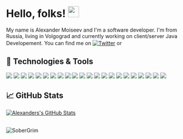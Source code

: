 # Hello, folks! <img src="https://raw.githubusercontent.com/MartinHeinz/MartinHeinz/master/wave.gif" width="30px">

My name is Alexander Moiseev and I'm a software developer. I'm from Russia, living in Volgograd and currently working on client/server Java Developement. You can find me on [![Twitter][1.2]][1] or&nbsp; [<img src="https://www.svgrepo.com/show/394493/telegram.svg" width="16" />][4]

## 🔧 Technologies & Tools
![](https://img.shields.io/badge/Code-Java-informational?style=flat&logo=java&logoColor=white&color=2bbc8a)
![](https://img.shields.io/badge/Code-Spring-informational?style=flat&logo=spring&logoColor=white&color=2bbc8a)
![](https://img.shields.io/badge/Code-SpringBoot-informational?style=flat&logo=spring-boot&logoColor=white&color=2bbc8a)
![](https://img.shields.io/badge/Code-SpringSecurity-informational?style=flat&logo=Spring-Security&logoColor=white&color=2bbc8a)
![](https://img.shields.io/badge/Tools-JWT-informational?style=flat&logo=JSONWebTokens&logoColor=white&color=2bbc8a)
![](https://img.shields.io/badge/Tools-Hibernate-informational?style=flat&logo=hibernate&logoColor=white&color=2bbc8a)
![](https://img.shields.io/badge/Tools-MySQL-informational?style=flat&logo=mysql&logoColor=white&color=2bbc8a)
![](https://img.shields.io/badge/Tools-PostgreSQL-informational?style=flat&logo=postgresql&logoColor=white&color=2bbc8a)
![](https://img.shields.io/badge/Editor-IntelliJ_IDEA-informational?style=flat&logo=intellij-idea&logoColor=white&color=2bbc8a)
![](https://img.shields.io/badge/Tools-Maven-informational?style=flat&logo=ApacheMaven&logoColor=white&color=2bbc8a)
![](https://img.shields.io/badge/Tools-Gradle-informational?style=flat&logo=Gradle&logoColor=white&color=2bbc8a)
![](https://img.shields.io/badge/Code-HTML-informational?style=flat&logo=html5&logoColor=white&color=2bbc8a)
![](https://img.shields.io/badge/Code-CSS-informational?style=flat&logo=css3&logoColor=white&color=2bbc8a)
![](https://img.shields.io/badge/Code-BootStrap-informational?style=flat&logo=bootstrap&logoColor=white&color=2bbc8a)
![](https://img.shields.io/badge/Code-JavaScript-informational?style=flat&logo=javascript&logoColor=white&color=2bbc8a)
![](https://img.shields.io/badge/Code-JQuery-informational?style=flat&logo=jquery&logoColor=white&color=2bbc8a)
![](https://img.shields.io/badge/Tools-Thymeleaf-informational?style=flat&logo=Thymeleaf&logoColor=white&color=2bbc8a)
![](https://img.shields.io/badge/Tools-Fiddler-informational?style=flat&logo=Fiddler&logoColor=white&color=2bbc8a)
![](https://img.shields.io/badge/Tools-Git-informational?style=flat&logo=Git&logoColor=white&color=2bbc8a)
![](https://img.shields.io/badge/Tools-GitLab-informational?style=flat&logo=GitLab&logoColor=white&color=2bbc8a)
![](https://img.shields.io/badge/Messenger-Slack-informational?style=flat&logo=Slack&logoColor=white&color=2bbc8a)
![](https://img.shields.io/badge/Code-Delphi-informational?style=flat&logo=delphi&logoColor=white&color=2bbc8a)

## &#x1f4c8; GitHub Stats 

<a href="https://github.com/SoberGrim/SoberGrim">
  <img align="center" src="https://github-readme-stats.vercel.app/api?username=SoberGrim&show_icons=true&line_height=27&count_private=true&title_color=ffffff&text_color=c9cacc&icon_color=2bbc8a&bg_color=1d1f21" alt="Alexanders's GitHub Stats" />
</a>
<br><br>
<p align="left"><img src="https://komarev.com/ghpvc/?username=SoberGrim&label=Profile%20views&color=2bbc8a&style=flat" alt="SoberGrim"/></p>

<!-- icons with padding -->

[1.1]: http://i.imgur.com/tXSoThF.png (twitter icon with padding)
[2.1]: http://i.imgur.com/0o48UoR.png (github icon with padding)

<!-- icons without padding --> 

[1.2]: http://i.imgur.com/wWzX9uB.png (My Twitter)
[2.2]: http://i.imgur.com/9I6NRUm.png (github icon without padding)
[3.2]: https://raw.githubusercontent.com/MartinHeinz/MartinHeinz/master/linkedin-3-16.png (My LinkedIn)
[3.3]: https://www.svgrepo.com/show/394493/telegram.svg (My Telegram)

<!-- links to your social media accounts -->

[1]: https://twitter.com/SoberGrim
[2]: https://github.com/SoberGrim
[3]: https://www.linkedin.com/in/SoberGrim/
[4]: https://t.me/sobergrim
